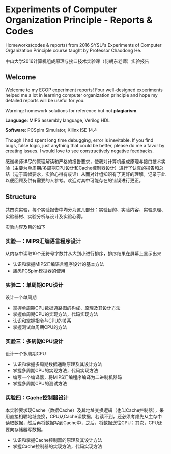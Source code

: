 # Experiments of Computer Organization Principle - Reports & Codes
Homeworks(codes &amp; reports) from 2016 SYSU's Experiments of Computer Organization Principle course taught by Professor Chaodong He.

中山大学2016计算机组成原理与接口技术实验课（何朝东老师）实验报告

## Welcome
Welcome to my ECOP experiment reports! Four well-designed experiments helped me a lot in learning computer organization principle and hope my detailed reports will be useful for you.

Warning: homework solutions for reference but not **plagiarism**.

**Language**:  MIPS assembly language, Verilog HDL

**Software**: PCSpim Simulator, Xilinx ISE 14.4

Though I had spent long time debugging, error is inevitable. If you find bugs, false logic, just anything that could be better, please do me a favor by creating issues. I would love to see constructively negative feedbacks.

感谢老师详尽的原理解读和严格的报告要求，使我对计算机组成原理与接口技术实验（主要为单周期/多周期CPU设计和Cache控制器设计）进行了认真的报告和总结（迫于篇幅要求，实验心得有废话）从而对计组知识有了更好的理解。记录于此以便回顾及供有需要的人参考。欢迎对其中可能存在的错误进行更正。

## Structure
共四次实验，每个实验报告中均分为这几部分：实验目的、实验内容、实验原理、实验器材、实验分析与设计及实验心得。

实验内容及目的如下

### 实验一：MIPS汇编语言程序设计
从内存中读取10个无符号字数并从大到小进行排序，排序结果在屏幕上显示出来
  * 认识和掌握MIPS汇编语言程序设计的基本方法
  * 熟悉PCSpim模拟器的使用

### 实验二：单周期CPU设计
设计一个单周期
  * 掌握单周期CPU数据通路图的构成、原理及其设计方法
  * 掌握单周期CPU的实现方法，代码实现方法
  * 认识和掌握指令与CPU的关系
  * 掌握测试单周期CPU的方法

### 实验三：多周期CPU设计
设计一个多周期CPU
  * 认识和掌握多周期数据通路原理及其设计方法
  * 掌握多周期CPU的实现方法，代码实现方法
  * 编写一个编译器，将MIPS汇编程序编译为二进制机器码
  * 掌握多周期CPU的测试方法

### 实验四：Cache控制器设计
本实验要求现Cache（数据Cache）及其地址变换逻辑（也叫Cache控制器），采用直接相联地址变换，CPU从Cache读数据，若读不到，还必须考虑先从主存中读取数据，然后再将数据写到Cache中，之后，将数据送往CPU；其次，CPU还要向存储器写数据。
  * 认识和掌握Cache控制器的原理及其设计方法
  * 掌握Cache控制器的实现方法，代码实现方法

